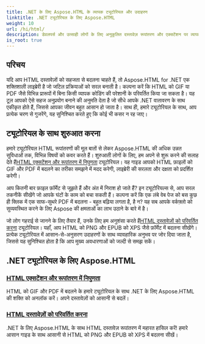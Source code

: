 ```yaml
---
title: .NET के लिए Aspose.HTML के व्यापक ट्यूटोरियल और उदाहरण
linktitle: .NET ट्यूटोरियल के लिए Aspose.HTML
weight: 10
url: /hi/html/
description: डेवलपर्स और उत्साही लोगों के लिए अनुकूलित दस्तावेज़ रूपांतरण और एक्सटेंशन पर व्यापक ट्यूटोरियल के साथ .NET के लिए Aspose.HTML की क्षमता को अनलॉक करें।
is_root: true
---
```

## परिचय

यदि आप HTML दस्तावेज़ों को सहजता से बदलना चाहते हैं, तो Aspose.HTML for .NET एक शक्तिशाली लाइब्रेरी है जो जटिल प्रक्रियाओं को सरल बनाती है। कल्पना करें कि HTML को GIF या PDF जैसे विभिन्न प्रारूपों में बिना किसी व्यापक कोडिंग की परेशानी के परिवर्तित किया जा सकता है। यह टूल आपको ऐसे सहज अनुप्रयोग बनाने की अनुमति देता है जो सीधे आपके .NET वातावरण के साथ एकीकृत होते हैं, जिससे आपका जीवन बहुत आसान हो जाता है। साथ ही, हमारे ट्यूटोरियल के साथ, आप प्रत्येक चरण से गुजरेंगे, यह सुनिश्चित करते हुए कि कोई भी कसर न रह जाए।

## ट्यूटोरियल के साथ शुरुआत करना

 हमारे ट्यूटोरियल HTML रूपांतरणों की मूल बातों से लेकर Aspose.HTML की अधिक उन्नत सुविधाओं तक, विभिन्न विषयों को कवर करते हैं। शुरुआती लोगों के लिए, हम अपने से शुरू करने की सलाह देते हैं[HTML एक्सटेंशन और रूपांतरण में निपुणता](./mastering-html-extensions-and-conversions/) ट्यूटोरियल। यह गाइड आपको HTML फ़ाइलों को GIF और PDF में बदलने का तरीका समझने में मदद करेगी, लाइब्रेरी की सरलता और दक्षता को प्रदर्शित करेगी। 

आप कितनी बार फ़ाइल फ़ॉर्मेट से जूझते हैं और अंत में निराश हो जाते हैं? इन ट्यूटोरियल्स से, आप सरल तकनीकें सीखेंगे जो आपके घंटों के काम को बचा सकती हैं। कल्पना करें कि एक लंबे वेब पेज को बस कुछ ही क्लिक में एक साफ-सुथरे PDF में बदलना - बहुत बढ़िया लगता है, है न? यह सब आपके वर्कफ़्लो को सुव्यवस्थित करने के लिए Aspose की क्षमताओं का लाभ उठाने के बारे में है।

 जो लोग गहराई से जानने के लिए तैयार हैं, उनके लिए हम अनुशंसा करते हैं[HTML दस्तावेज़ों को परिवर्तित करना](./converting-html-documents/) ट्यूटोरियल। यहाँ, आप HTML को PNG और EPUB को XPS जैसे फ़ॉर्मेट में बदलना सीखेंगे। प्रत्येक ट्यूटोरियल में आसान-से-अनुसरण उदाहरणों के साथ व्यावहारिक अनुभव पर जोर दिया जाता है, जिससे यह सुनिश्चित होता है कि आप मुख्य अवधारणाओं को जल्दी से समझ सकें। 

## .NET ट्यूटोरियल के लिए Aspose.HTML
### [HTML एक्सटेंशन और रूपांतरण में निपुणता](./mastering-html-extensions-and-conversions/)
HTML को GIF और PDF में बदलने के हमारे ट्यूटोरियल के साथ .NET के लिए Aspose.HTML की शक्ति को अनलॉक करें। अपने दस्तावेज़ों को आसानी से बदलें।
### [HTML दस्तावेज़ों को परिवर्तित करना](./converting-html-documents/)
.NET के लिए Aspose.HTML के साथ HTML दस्तावेज़ रूपांतरण में महारत हासिल करें! हमारे आसान गाइड के साथ आसानी से HTML को PNG और EPUB को XPS में बदलना सीखें।